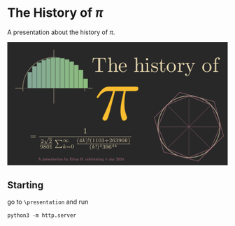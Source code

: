 # The History of $\pi$

A presentation about the history of $\pi$.

![banner](https://github.com/blahberi/pi-presentation/blob/main/banner.png?raw=true)
## Starting

go to `\presentation` and run
```
python3 -m http.server
```